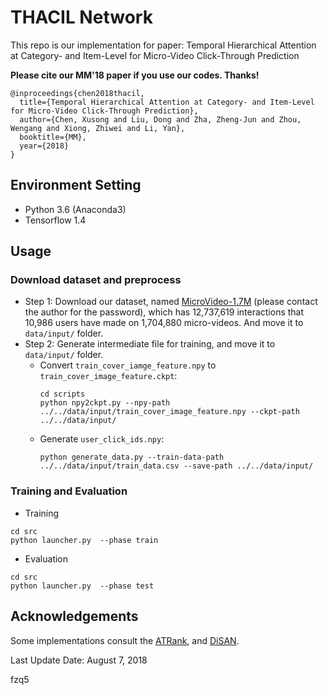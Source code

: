 # THACIL Network
This repo is our implementation for paper: Temporal Hierarchical Attention at Category- and Item-Level for Micro-Video Click-Through Prediction

**Please cite our MM'18 paper if you use our codes. Thanks!**
```
@inproceedings{chen2018thacil,
  title={Temporal Hierarchical Attention at Category- and Item-Level for Micro-Video Click-Through Prediction},
  author={Chen, Xusong and Liu, Dong and Zha, Zheng-Jun and Zhou, Wengang and Xiong, Zhiwei and Li, Yan},
  booktitle={MM},
  year={2018}
}
```

## Environment Setting
- Python 3.6 (Anaconda3)
- Tensorflow 1.4

## Usage
### Download dataset and preprocess
* Step 1: Download our dataset, named [MicroVideo-1.7M](https://pan.baidu.com/s/1MVbm5DPJBiZJRGHFguXAhg) (please contact the author for the password), which has 12,737,619 interactions that 10,986 users have made on 1,704,880 micro-videos. And move it to `data/input/` folder.
* Step 2: Generate intermediate file for training, and move it to `data/input/` folder.
    - Convert `train_cover_iamge_feature.npy` to `train_cover_image_feature.ckpt`:
        ```
        cd scripts
        python npy2ckpt.py --npy-path ../../data/input/train_cover_image_feature.npy --ckpt-path ../../data/input/
        ```
    - Generate `user_click_ids.npy`:
        ```
        python generate_data.py --train-data-path ../../data/input/train_data.csv --save-path ../../data/input/
        ```
### Training and Evaluation
- Training
```
cd src
python launcher.py  --phase train
```
- Evaluation
```
cd src
python launcher.py  --phase test
```

## Acknowledgements
Some implementations consult the [ATRank](https://github.com/jinze1994/ATRank), and [DiSAN](https://github.com/taoshen58/DiSAN).

Last Update Date: August 7, 2018


fzq5
